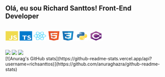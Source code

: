 ## Olá, eu sou Richard Santtos! Front-End Developer

<div style="display: inline_block"><br>
  <img align="center" alt="Rich-Js" height="30" width="40" src="https://raw.githubusercontent.com/devicons/devicon/master/icons/javascript/javascript-plain.svg">
  <img align="center" alt="Rich-Ts" height="30" width="40" src="https://raw.githubusercontent.com/devicons/devicon/master/icons/typescript/typescript-plain.svg">
  <img align="center" alt="Rich-React" height="30" width="40" src="https://raw.githubusercontent.com/devicons/devicon/master/icons/react/react-original.svg">
  <img align="center" alt="Rich-HTML" height="30" width="40" src="https://raw.githubusercontent.com/devicons/devicon/master/icons/html5/html5-original.svg">
  <img align="center" alt="Rich-CSS" height="30" width="40" src="https://raw.githubusercontent.com/devicons/devicon/master/icons/css3/css3-original.svg">
  <img align="center" alt="Rich-Python" height="30" width="40" src="https://raw.githubusercontent.com/devicons/devicon/master/icons/python/python-original.svg">
  <img align="center" alt="Rich-Csharp" height="30" width="40" src="https://raw.githubusercontent.com/devicons/devicon/master/icons/csharp/csharp-original.svg">
</div>
  
  ##
 
<div> 
  <a href="https://instagram.com/richsanttos" target="_blank"><img src="https://img.shields.io/badge/Instagram-E4405F?style=for-the-badge&logo=instagram&logoColor=white" target="_blank"></a>
  <a href = "mailto:richsanttosdev@gmail.com"><img src="https://img.shields.io/badge/Gmail-D14836?style=for-the-badge&logo=gmail&logoColor=white" target="_blank"></a>
  <a href="https://www.linkedin.com/in/richardandresantos" target="_blank"><img src="https://img.shields.io/badge/-LinkedIn-%230077B5?style=for-the-badge&logo=linkedin&logoColor=white" target="_blank"></a> 
  
</div>
[![Anurag's GitHub stats](https://github-readme-stats.vercel.app/api?username=richsanttos)](https://github.com/anuraghazra/github-readme-stats)

